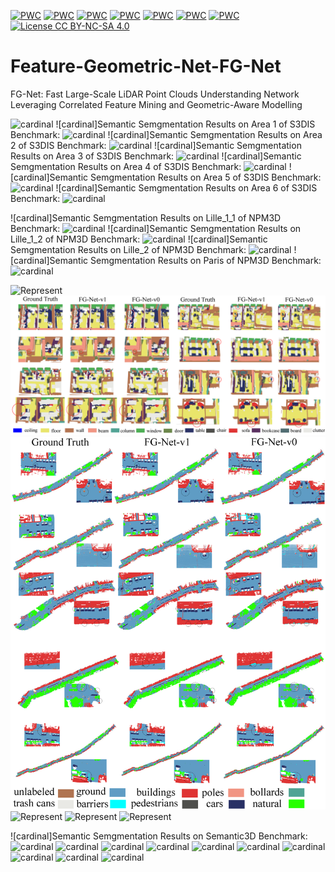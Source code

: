 [![PWC](https://img.shields.io/endpoint.svg?url=https://paperswithcode.com/badge/fg-net-fast-large-scale-lidar-point/lidar-semantic-segmentation-on-paris-lille-3d)](https://paperswithcode.com/sota/lidar-semantic-segmentation-on-paris-lille-3d?p=fg-net-fast-large-scale-lidar-point)
[![PWC](https://img.shields.io/endpoint.svg?url=https://paperswithcode.com/badge/fg-net-fast-large-scale-lidar-point/semantic-segmentation-on-semantic3d)](https://paperswithcode.com/sota/semantic-segmentation-on-semantic3d?p=fg-net-fast-large-scale-lidar-point)
[![PWC](https://img.shields.io/endpoint.svg?url=https://paperswithcode.com/badge/fg-net-fast-large-scale-lidar-point/3d-semantic-segmentation-on-semantickitti)](https://paperswithcode.com/sota/3d-semantic-segmentation-on-semantickitti?p=fg-net-fast-large-scale-lidar-point)
[![PWC](https://img.shields.io/endpoint.svg?url=https://paperswithcode.com/badge/fg-net-fast-large-scale-lidar-point/semantic-segmentation-on-scannet)](https://paperswithcode.com/sota/semantic-segmentation-on-scannet?p=fg-net-fast-large-scale-lidar-point)
[![PWC](https://img.shields.io/endpoint.svg?url=https://paperswithcode.com/badge/fg-net-fast-large-scale-lidar-point/3d-part-segmentation-on-shapenet-part)](https://paperswithcode.com/sota/3d-part-segmentation-on-shapenet-part?p=fg-net-fast-large-scale-lidar-point)
[![PWC](https://img.shields.io/endpoint.svg?url=https://paperswithcode.com/badge/fg-net-fast-large-scale-lidar-point/semantic-segmentation-on-s3dis)](https://paperswithcode.com/sota/semantic-segmentation-on-s3dis?p=fg-net-fast-large-scale-lidar-point)
[![PWC](https://img.shields.io/endpoint.svg?url=https://paperswithcode.com/badge/fg-net-fast-large-scale-lidar-point/3d-point-cloud-classification-on-modelnet40)](https://paperswithcode.com/sota/3d-point-cloud-classification-on-modelnet40?p=fg-net-fast-large-scale-lidar-point)
[![License CC BY-NC-SA 4.0](https://img.shields.io/badge/license-CC4.0-blue.svg)](https://creativecommons.org/licenses/by-nc-sa/4.0/legalcode)
# Feature-Geometric-Net-FG-Net
FG-Net: Fast Large-Scale LiDAR Point Clouds Understanding Network Leveraging Correlated Feature Mining and Geometric-Aware Modelling

 
![cardinal](./fig/Sequence_12.gif) 
![cardinal]Semantic Semgmentation Results on Area 1 of S3DIS Benchmark:
![cardinal](./fig/Area_1.gif) 
![cardinal]Semantic Semgmentation Results on Area 2 of S3DIS Benchmark:
![cardinal](./fig/Area_2.gif) 
![cardinal]Semantic Semgmentation Results on Area 3 of S3DIS Benchmark:
![cardinal](./fig/Area_3.gif) 
![cardinal]Semantic Semgmentation Results on Area 4 of S3DIS Benchmark:
![cardinal](./fig/Area_4.gif) 
![cardinal]Semantic Semgmentation Results on Area 5 of S3DIS Benchmark:
![cardinal](./fig/Area_5.gif) 
![cardinal]Semantic Semgmentation Results on Area 6 of S3DIS Benchmark:
![cardinal](./fig/Area_6.gif) 


![cardinal]Semantic Semgmentation Results on Lille_1_1 of NPM3D Benchmark:
![cardinal](./fig/Lille_1_1.gif) 
![cardinal]Semantic Semgmentation Results on Lille_1_2 of NPM3D Benchmark:
![cardinal](./fig/Lille_1_2.gif) 
![cardinal]Semantic Semgmentation Results on Lille_2 of NPM3D Benchmark:
![cardinal](./fig/Lille_2.gif) 
![cardinal]Semantic Semgmentation Results on Paris of NPM3D Benchmark:
![cardinal](./fig/Paris.gif) 

![Represent](./fig/s3dis_results_whole.png)
![Represent](./fig/s3dis_results_detailed.png)
![Represent](./fig/NPM3D_results.png)
![Represent](./fig/semantic3d_final_result.png)
![Represent](./fig/PartNet_results_2.png)
![Represent](./fig/semantic_kitti_results.png)

![cardinal]Semantic Semgmentation Results on Semantic3D Benchmark:
![cardinal](./fig/Birdfountain_station1_xyz_intensity_rgb.gif) 
![cardinal](./fig/Castleblatten_station_1_intensity_rgb.gif) 
![cardinal](./fig/Marketplacefeldkirch_station1_intensity_rgb.gif) 
![cardinal](./fig/Marketplacefeldkirch_station4_intensity_rgb.gif) 
![cardinal](./fig/Marketplacefeldkirch_station7_intensity_rgb.gif) 
![cardinal](./fig/Sg27_Station10_rgb_intensity-reduced.gif) 
![cardinal](./fig/Sg28_Station2_rgb_intensity-reduced.gif)
![cardinal](./fig/StGallenCathedral_station1_rgb_intensity.gif)
![cardinal](./fig/StGallenCathedral_station3_rgb_intensity.gif)
![cardinal](./fig/StGallenCathedral_station6_rgb_intensity.gif)
